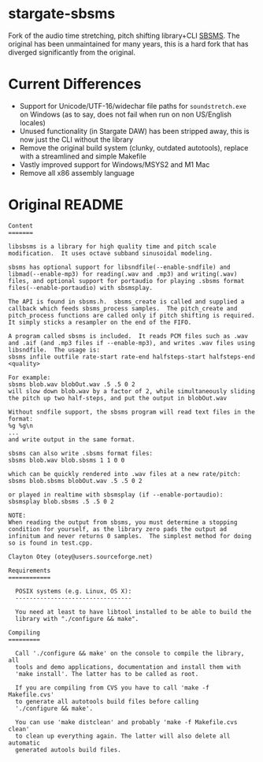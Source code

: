 # stargate-sbsms
Fork of the audio time stretching, pitch shifting library+CLI
[SBSMS](https://sourceforge.net/projects/sbsms/).
The original has been unmaintained for many years, this is a hard fork that
has diverged significantly from the original.

# Current Differences
* Support for Unicode/UTF-16/widechar file paths for `soundstretch.exe`
  on Windows (as to say, does not fail when run on non US/English locales)
* Unused functionality (in Stargate DAW) has been stripped away, this is now
  just the CLI without the library
* Remove the original build system (clunky, outdated autotools), replace with
  a streamlined and simple Makefile
* Vastly improved support for Windows/MSYS2 and M1 Mac
* Remove all x86 assembly language

# Original README
```
Content
=======

libsbsms is a library for high quality time and pitch scale modification.  It uses octave subband sinusoidal modeling.

sbsms has optional support for libsndfile(--enable-sndfile) and libmad(--enable-mp3) for reading(.wav and .mp3) and writing(.wav) files, and optional support for portaudio for playing .sbsms format files(--enable-portaudio) with sbsmsplay.

The API is found in sbsms.h.  sbsms_create is called and supplied a callback which feeds sbsms_process samples.  The pitch_create and pitch_process functions are called only if pitch shifting is required.  It simply sticks a resampler on the end of the FIFO.

A program called sbsms is included.  It reads PCM files such as .wav and .aif (and .mp3 files if --enable-mp3), and writes .wav files using libsndfile.  The usage is:
sbsms infile outfile rate-start rate-end halfsteps-start halfsteps-end <quality>

For example:
sbsms blob.wav blobOut.wav .5 .5 0 2
will slow down blob.wav by a factor of 2, while simultaneously sliding the pitch up two half-steps, and put the output in blobOut.wav

Without sndfile support, the sbsms program will read text files in the format:
%g %g\n
...
and write output in the same format.

sbsms can also write .sbsms format files:
sbsms blob.wav blob.sbsms 1 1 0 0

which can be quickly rendered into .wav files at a new rate/pitch:
sbsms blob.sbsms blobOut.wav .5 .5 0 2

or played in realtime with sbsmsplay (if --enable-portaudio):
sbsmsplay blob.sbsms .5 .5 0 2

NOTE:
When reading the output from sbsms, you must determine a stopping condition for yourself, as the library zero pads the output ad infinitum and never returns 0 samples.  The simplest method for doing so is found in test.cpp.

Clayton Otey (otey@users.sourceforge.net)

Requirements
============

  POSIX systems (e.g. Linux, OS X):
  ---------------------------------

  You need at least to have libtool installed to be able to build the
  library with "./configure && make".

Compiling
=========

  Call './configure && make' on the console to compile the library, all
  tools and demo applications, documentation and install them with
  'make install'. The latter has to be called as root.

  If you are compiling from CVS you have to call 'make -f Makefile.cvs'
  to generate all autotools build files before calling
  './configure && make'.

  You can use 'make distclean' and probably 'make -f Makefile.cvs clean'
  to clean up everything again. The latter will also delete all automatic
  generated autools build files.
```
